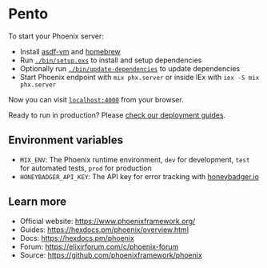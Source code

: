 # Pento

To start your Phoenix server:

  * Install [asdf-vm](https://asdf-vm.com/) and [homebrew](https://brew.sh/)
  * Run [`./bin/setup.exs`](./bin/setup) to install and setup dependencies
  * Optionally run [`./bin/update-dependencies`](./bin/update-dependencies) to update dependencies
  * Start Phoenix endpoint with `mix phx.server` or inside IEx with `iex -S mix phx.server`

Now you can visit [`localhost:4000`](http://localhost:4000) from your browser.

Ready to run in production? Please [check our deployment guides](https://hexdocs.pm/phoenix/deployment.html).

## Environment variables

* `MIX_ENV`: The Phoenix runtime environment, `dev` for development, `test` for automated tests, `prod` for production
* `HONEYBADGER_API_KEY`: The API key for error tracking with [honeybadger.io](https://honeybadger.io)

## Learn more

  * Official website: https://www.phoenixframework.org/
  * Guides: https://hexdocs.pm/phoenix/overview.html
  * Docs: https://hexdocs.pm/phoenix
  * Forum: https://elixirforum.com/c/phoenix-forum
  * Source: https://github.com/phoenixframework/phoenix

